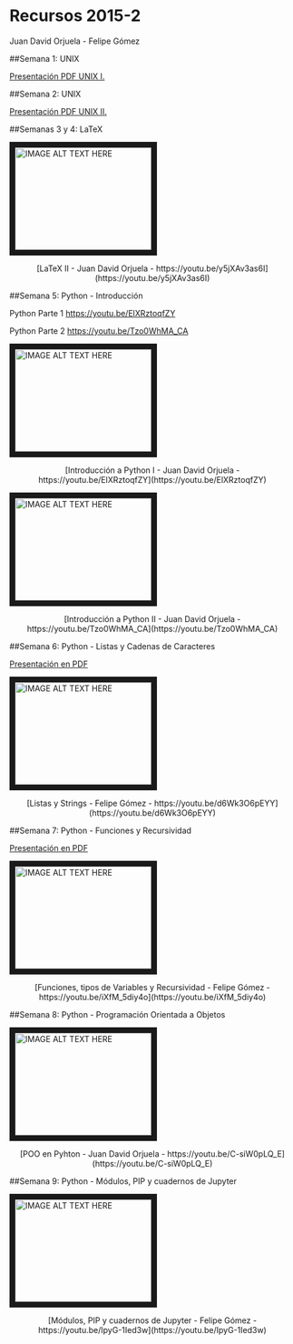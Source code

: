 # Recursos 2015-2

Juan David Orjuela - Felipe Gómez


##Semana 1: UNIX

[Presentación PDF UNIX I.](https://github.com/ComputoCienciasUniandes/HerramientasComputacionales/raw/master/Lectures/01.Unix-Console/Lecture/01%20UNIX.pdf)


##Semana 2: UNIX

[Presentación PDF UNIX II.](https://github.com/ComputoCienciasUniandes/HerramientasComputacionales/raw/master/Lectures/02.Unix-TextEditors/02%20emacs%2C%20scripts%2C%20redir%20%26%20pipelines.pdf)

##Semanas 3 y 4: LaTeX

<a href="http://www.youtube.com/watch?feature=player_embedded&v=y5jXAv3as6I
" target="_blank"><img src="http://img.youtube.com/vi/y5jXAv3as6I/0.jpg" 
alt="IMAGE ALT TEXT HERE" width="240" height="180" border="10" /></a>

<center> [LaTeX II - Juan David Orjuela - https://youtu.be/y5jXAv3as6I](https://youtu.be/y5jXAv3as6I) </center>



##Semana 5: Python - Introducción

Python Parte 1 https://youtu.be/ElXRztoqfZY

Python Parte 2 https://youtu.be/Tzo0WhMA_CA

<a href="http://www.youtube.com/watch?feature=player_embedded&v=ElXRztoqfZY
" target="_blank"><img src="http://img.youtube.com/vi/ElXRztoqfZY/0.jpg" 
alt="IMAGE ALT TEXT HERE" width="240" height="180" border="10" /></a>

<center> [Introducción a Python I - Juan David Orjuela - https://youtu.be/ElXRztoqfZY](https://youtu.be/ElXRztoqfZY) </center>


<a href="http://www.youtube.com/watch?feature=player_embedded&v=Tzo0WhMA_CA
" target="_blank"><img src="http://img.youtube.com/vi/Tzo0WhMA_CA/0.jpg" 
alt="IMAGE ALT TEXT HERE" width="240" height="180" border="10" /></a>

<center> [Introducción a Python II - Juan David Orjuela - https://youtu.be/Tzo0WhMA_CA](https://youtu.be/Tzo0WhMA_CA) </center>


##Semana 6: Python - Listas y Cadenas de Caracteres

[Presentación en PDF](https://github.com/ComputoCienciasUniandes/HerramientasComputacionales/raw/master/Lectures/98.Python/Python_Listas_y_Strings.pdf)

<a href="http://www.youtube.com/watch?feature=player_embedded&v=d6Wk3O6pEYY
" target="_blank"><img src="http://img.youtube.com/vi/d6Wk3O6pEYY/0.jpg" 
alt="IMAGE ALT TEXT HERE" width="240" height="180" border="10" /></a>

<center> [Listas y Strings - Felipe Gómez - https://youtu.be/d6Wk3O6pEYY](https://youtu.be/d6Wk3O6pEYY) </center>



##Semana 7: Python - Funciones y Recursividad

[Presentación en PDF](https://github.com/ComputoCienciasUniandes/HerramientasComputacionales/raw/master/Lectures/98.Python/Python_%20Funciones%2C%20Tipos%20de%20Variables%20y%20Recursividad.pdf)

<a href="http://www.youtube.com/watch?feature=player_embedded&v=iXfM_5diy4o
" target="_blank"><img src="http://img.youtube.com/vi/iXfM_5diy4o/0.jpg" 
alt="IMAGE ALT TEXT HERE" width="240" height="180" border="10" /></a>

<center> [Funciones, tipos de Variables y Recursividad - Felipe Gómez - https://youtu.be/iXfM_5diy4o](https://youtu.be/iXfM_5diy4o) </center>


##Semana 8: Python - Programación Orientada a Objetos

<a href="http://www.youtube.com/watch?feature=player_embedded&v=C-siW0pLQ_E
" target="_blank"><img src="http://img.youtube.com/vi/C-siW0pLQ_E/0.jpg" 
alt="IMAGE ALT TEXT HERE" width="240" height="180" border="10" /></a>

<center> [POO en Pyhton - Juan David Orjuela - https://youtu.be/C-siW0pLQ_E](https://youtu.be/C-siW0pLQ_E) </center>

##Semana 9: Python - Módulos, PIP y cuadernos de Jupyter

<a href="http://www.youtube.com/watch?feature=player_embedded&v=IpyG-1Ied3w
" target="_blank"><img src="http://img.youtube.com/vi/IpyG-1Ied3w/0.jpg" 
alt="IMAGE ALT TEXT HERE" width="240" height="180" border="10" /></a>

<center> [Módulos, PIP y cuadernos de Jupyter - Felipe Gómez - https://youtu.be/IpyG-1Ied3w](https://youtu.be/IpyG-1Ied3w) </center>

